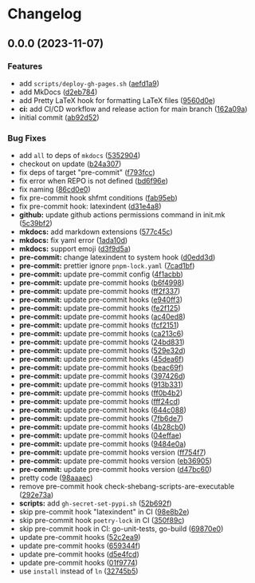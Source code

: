 # Changelog

## 0.0.0 (2023-11-07)


### Features

* add `scripts/deploy-gh-pages.sh` ([aefd1a9](https://github.com/liblaf/template/commit/aefd1a9f01d9667945d2f7e0b734f93b87ee4b76))
* add MkDocs ([d2eb784](https://github.com/liblaf/template/commit/d2eb784fb7a10f0900a388075d26627bda049788))
* add Pretty LaTeX hook for formatting LaTeX files ([9560d0e](https://github.com/liblaf/template/commit/9560d0ef3fd2aec22da85e469002f9b4e14f4efe))
* **ci:** add CI/CD workflow and release action for main branch ([162a09a](https://github.com/liblaf/template/commit/162a09a28c72fb74e50d90d0dc157f746475d45b))
* initial commit ([ab92d52](https://github.com/liblaf/template/commit/ab92d52c86af6f18170ac475663c97e091a0e6a5))


### Bug Fixes

* add `all` to deps of `mkdocs` ([5352904](https://github.com/liblaf/template/commit/5352904b24fa222dc65bfe6b375395aa92fcb8e7))
* checkout on update ([b24a307](https://github.com/liblaf/template/commit/b24a307e471e7694556c4ea9fd9c27eb30188c4d))
* fix deps of target "pre-commit" ([f793fcc](https://github.com/liblaf/template/commit/f793fcc81616c5794fc62b3fdf03ba6dde030417))
* fix error when REPO is not defined ([bd6f96e](https://github.com/liblaf/template/commit/bd6f96ec30b7a185f7ed58bed5447bb672b7102a))
* fix naming ([86cd0e0](https://github.com/liblaf/template/commit/86cd0e04d5f27f55511e331f02d3d829ef865233))
* fix pre-commit hook shfmt conditions ([fab95eb](https://github.com/liblaf/template/commit/fab95ebe90589bc573ee183eff74abb32f46fb79))
* fix pre-commit hook: latexindent ([d31e4a8](https://github.com/liblaf/template/commit/d31e4a8482e8d3d0b87ad5d7960f801cdeb9825a))
* **github:** update github actions permissions command in init.mk ([5c39bf2](https://github.com/liblaf/template/commit/5c39bf28e7610bc9c02c277844f9b11769705d6f))
* **mkdocs:** add markdown extensions ([577c45c](https://github.com/liblaf/template/commit/577c45cc6690cf19f2f1ec2f86d0165935550ae0))
* **mkdocs:** fix yaml error ([1ada10d](https://github.com/liblaf/template/commit/1ada10dc8ab203339c4a45f060cbca57cce3b4fc))
* **mkdocs:** support emoji ([d3f9d5a](https://github.com/liblaf/template/commit/d3f9d5ab7822dca4b5b9a8c7f071c625c86b6694))
* **pre-commit:** change latexindent to system hook ([d0edd3d](https://github.com/liblaf/template/commit/d0edd3d1e6dbf481aed13a5ff4bf4d53eb6195f5))
* **pre-commit:** prettier ignore `pnpm-lock.yaml` ([7cad1bf](https://github.com/liblaf/template/commit/7cad1bfecacc21f7e5ac0f7619ed1bf587c25ca0))
* **pre-commit:** update pre-commit config ([4f1acbb](https://github.com/liblaf/template/commit/4f1acbb07668e15a35db1af9cb0e2287549b4d81))
* **pre-commit:** update pre-commit hooks ([b6f4998](https://github.com/liblaf/template/commit/b6f499830fb738df9dab78adfeb4c3bc5551b8dd))
* **pre-commit:** update pre-commit hooks ([ff2f337](https://github.com/liblaf/template/commit/ff2f337063accbb2431bdb627844af100f804839))
* **pre-commit:** update pre-commit hooks ([e940ff3](https://github.com/liblaf/template/commit/e940ff36378be06289e70f88b5df6151a4f540da))
* **pre-commit:** update pre-commit hooks ([fe2f125](https://github.com/liblaf/template/commit/fe2f125d4249233acf60353bb3225a7615b26b14))
* **pre-commit:** update pre-commit hooks ([ac40ed8](https://github.com/liblaf/template/commit/ac40ed82cdcc0fb786c0070488749d50c610cf35))
* **pre-commit:** update pre-commit hooks ([fcf2151](https://github.com/liblaf/template/commit/fcf215143fc553c15f50800f4465a09d3309d93d))
* **pre-commit:** update pre-commit hooks ([ca213c6](https://github.com/liblaf/template/commit/ca213c6b477443c2f966929fbcd8892eca9c4630))
* **pre-commit:** update pre-commit hooks ([24bd831](https://github.com/liblaf/template/commit/24bd8311fa6902acd68d3d577a8113a9667d7f5f))
* **pre-commit:** update pre-commit hooks ([529e32d](https://github.com/liblaf/template/commit/529e32d204088e904f2a49d8f743788d74703214))
* **pre-commit:** update pre-commit hooks ([45dea6f](https://github.com/liblaf/template/commit/45dea6f85f3761572dd2b4b8b6a97c8d94774446))
* **pre-commit:** update pre-commit hooks ([beac69f](https://github.com/liblaf/template/commit/beac69f08598d99a4321f56abbf2e4451ac1687d))
* **pre-commit:** update pre-commit hooks ([397426d](https://github.com/liblaf/template/commit/397426db6232603b78775fc8c79adca1f55678a0))
* **pre-commit:** update pre-commit hooks ([913b331](https://github.com/liblaf/template/commit/913b3314a3ab00a0d506a977d7c928e425c3b005))
* **pre-commit:** update pre-commit hooks ([ff0b4b2](https://github.com/liblaf/template/commit/ff0b4b28e5553d7dc07f30588d4855b4211d8ed7))
* **pre-commit:** update pre-commit hooks ([fff24cd](https://github.com/liblaf/template/commit/fff24cd9b452420d62e7393e5a3fbf220bc52010))
* **pre-commit:** update pre-commit hooks ([644c088](https://github.com/liblaf/template/commit/644c08889decd0446d593b3869187aca9d649b4e))
* **pre-commit:** update pre-commit hooks ([7fb6de7](https://github.com/liblaf/template/commit/7fb6de7b57dd9cac2fa6d0ced91ee4541bed29cb))
* **pre-commit:** update pre-commit hooks ([4b28cb0](https://github.com/liblaf/template/commit/4b28cb061b2426a598dba96164a440e2c78ec84f))
* **pre-commit:** update pre-commit hooks ([04effae](https://github.com/liblaf/template/commit/04effae33d0595d3953b2ba3d59040f3569a9bfa))
* **pre-commit:** update pre-commit hooks ([9484e0a](https://github.com/liblaf/template/commit/9484e0a30396afe5e2d2788675100304d54e088e))
* **pre-commit:** update pre-commit hooks version ([ff754f7](https://github.com/liblaf/template/commit/ff754f708f4edc56b2bd744e3de1208e2fe02db5))
* **pre-commit:** update pre-commit hooks version ([eb36905](https://github.com/liblaf/template/commit/eb36905d7559b053f09272a09af5d01136cd303a))
* **pre-commit:** update pre-commit hooks version ([d47bc60](https://github.com/liblaf/template/commit/d47bc6079899495c74e41fc8d0a0ad83956261bd))
* pretty code ([98aaaec](https://github.com/liblaf/template/commit/98aaaec2a3dad09a10086872dae81dd866095141))
* remove pre-commit hook check-shebang-scripts-are-executable ([292e73a](https://github.com/liblaf/template/commit/292e73a11f75ea14d1bf7bfe297cbaa807760e2e))
* **scripts:** add `gh-secret-set-pypi.sh` ([52b692f](https://github.com/liblaf/template/commit/52b692f1b542dce446bbf83e363c35e92db1dba8))
* skip pre-commit hook "latexindent" in CI ([98e8b2e](https://github.com/liblaf/template/commit/98e8b2e7e40c3711ed6501659ad4ca31bddd0345))
* skip pre-commit hook `poetry-lock` in CI ([350f89c](https://github.com/liblaf/template/commit/350f89c3309fbd0aa3ca8d45ad5f5b060b42e94d))
* skip pre-commit hook in CI: go-unit-tests, go-build ([69870e0](https://github.com/liblaf/template/commit/69870e0e013f3f6a5cac7b74010390195cb73322))
* update pre-commit hooks ([52c2ea9](https://github.com/liblaf/template/commit/52c2ea914d42730109e4ad2aa9b1ea681263bc2e))
* update pre-commit hooks ([659344f](https://github.com/liblaf/template/commit/659344f086cd5aa4ae498fcb13bf2171518ae908))
* update pre-commit hooks ([d5e4fcd](https://github.com/liblaf/template/commit/d5e4fcd7a71b420c2e2bb744de855f3ecd40ac21))
* update pre-commit hooks ([01f9774](https://github.com/liblaf/template/commit/01f9774721c5713c84db0c27367203f245ea0702))
* use `install` instead of `ln` ([32745b5](https://github.com/liblaf/template/commit/32745b504b538498d984385deda966ec732cd74b))
